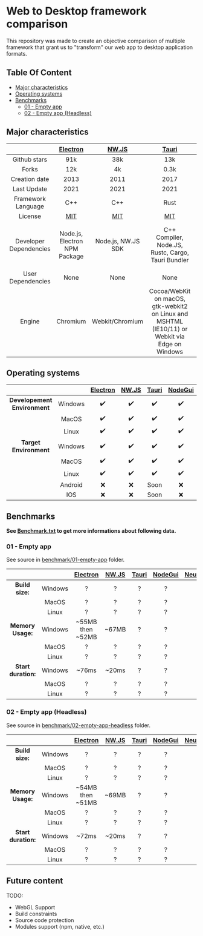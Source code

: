 # Web to Desktop framework comparison

This repository was made to create an objective comparison of multiple framework that grant us to "transform" our web app to desktop application formats.

## Table Of Content
- [Major characteristics](#major-characteristics)
- [Operating systems](#operating-systems)
- [Benchmarks](#benchmarks)
  * [01 - Empty app](#01---empty-app)
  * [02 - Empty app (Headless)](#02---empty-app-headless)

## Major characteristics

| | [Electron](https://github.com/electron/electron) | [NW.JS](https://github.com/nwjs/nw.js) | [Tauri](https://github.com/tauri-apps/tauri) | [NodeGui](https://github.com/nodegui/nodegui) |  [Neutralino](https://github.com/neutralinojs/neutralinojs) |
|:---:|:---:|:---:|:---:|:---:|:---:|
| Github stars | 91k | 38k | 13k | 6k | 3k |
| Forks | 12k | 4k | 0.3k | 0.2k | 0.2k |
| Creation date | 2013 | 2011 | 2017 | 2019 | 2018 |
| Last Update | 2021 | 2021 | 2021 | 2021 | 2021 |
| Framework Language | C++ | C++ | Rust | C++ | C++ |
| License | [MIT](https://github.com/electron/electron/blob/master/LICENSE) | [MIT](https://github.com/nwjs/nw.js/blob/nw52/LICENSE) | [MIT](https://github.com/tauri-apps/tauri/blob/dev/LICENSE) | [MIT](https://github.com/nodegui/nodegui/blob/master/LICENSE) | [MIT](https://github.com/neutralinojs/neutralinojs/blob/master/LICENSE) |
| Developer Dependencies | Node.js, Electron NPM Package | Node.js, NW.JS SDK | C++ Compiler, Node.JS, Rustc, Cargo, Tauri Bundler | Cmake, make, Node.JS, NodeGUI NPM Package | C++ Compiler, Node.js, WebPack Bundler, WebkitGTK+ |
| User Dependencies | None | None | None | None | None |
| Engine | Chromium | Webkit/Chromium | Cocoa/WebKit on macOS, gtk-webkit2 on Linux and MSHTML (IE10/11) or Webkit via Edge on Windows | Qt | WebkitGTK+ |

## Operating systems

|  |  | [Electron](https://github.com/electron/electron) | [NW.JS](https://github.com/nwjs/nw.js) | [Tauri](https://github.com/tauri-apps/tauri) | [NodeGui](https://github.com/nodegui/nodegui) |  [Neutralino](https://github.com/neutralinojs/neutralinojs) |
|:---:|:---:|:---:|:---:|:---:|:---:|:---:|
| **Developement Environment** | Windows | ✔️ | ✔️ | ✔️ | ✔️ | ✔️ |
| | MacOS | ✔️ | ✔️ | ✔️ | ✔️ | ✔️ |
| | Linux | ✔️ | ✔️ | ✔️ | ✔️ | ✔️ |
| **Target Environment** | Windows | ✔️ | ✔️ | ✔️ | ✔️ | ✔️ |
| | MacOS | ✔️ | ✔️ | ✔️ | ✔️ | ✔️ |
| | Linux | ✔️ | ✔️ | ✔️ | ✔️ | ✔️ |
| | Android | ❌ | ❌ | Soon | ❌ | ❌ |
| | IOS | ❌ | ❌ | Soon | ❌ | ❌ |

## Benchmarks

**See [Benchmark.txt](https://github.com/Elanis/web-to-desktop-framework-comparison/blob/main/Benchmark.txt) to get more informations about following data.**

### 01 - Empty app

See source in [benchmark/01-empty-app](https://github.com/Elanis/web-to-desktop-framework-comparison/tree/main/benchmark/01-empty-app/) folder.

|  |  | [Electron](https://github.com/electron/electron) | [NW.JS](https://github.com/nwjs/nw.js) | [Tauri](https://github.com/tauri-apps/tauri) | [NodeGui](https://github.com/nodegui/nodegui) |  [Neutralino](https://github.com/neutralinojs/neutralinojs) |
|:---:|:---:|:---:|:---:|:---:|:---:|:---:|
| **Build size:** | Windows | ? | ? | ? | ? | ? |
| | MacOS | ? | ? | ? | ? | ? |
| | Linux | ? | ? | ? | ? | ? |
| **Memory Usage:** | Windows | ~55MB then ~52MB | ~67MB | ? | ? | ? |
| | MacOS | ? | ? | ? | ? | ? |
| | Linux | ? | ? | ? | ? | ? |
| **Start duration:** | Windows | ~76ms | ~20ms | ? | ? | ? |
| | MacOS | ? | ? | ? | ? | ? |
| | Linux | ? | ? | ? | ? | ? |

### 02 - Empty app (Headless)

See source in [benchmark/02-empty-app-headless](https://github.com/Elanis/web-to-desktop-framework-comparison/tree/main/benchmark/02-empty-app-headless) folder.

|  |  | [Electron](https://github.com/electron/electron) | [NW.JS](https://github.com/nwjs/nw.js) | [Tauri](https://github.com/tauri-apps/tauri) | [NodeGui](https://github.com/nodegui/nodegui) |  [Neutralino](https://github.com/neutralinojs/neutralinojs) |
|:---:|:---:|:---:|:---:|:---:|:---:|:---:|
| **Build size:** | Windows | ? | ? | ? | ? | ? |
| | MacOS | ? | ? | ? | ? | ? |
| | Linux | ? | ? | ? | ? | ? |
| **Memory Usage:** | Windows | ~54MB then ~51MB | ~69MB | ? | ? | ? |
| | MacOS | ? | ? | ? | ? | ? |
| | Linux | ? | ? | ? | ? | ? |
| **Start duration:** | Windows | ~72ms | ~20ms | ? | ? | ? |
| | MacOS | ? | ? | ? | ? | ? |
| | Linux | ? | ? | ? | ? | ? |


## Future content

TODO:
- WebGL Support
- Build constraints
- Source code protection
- Modules support (npm, native, etc.)